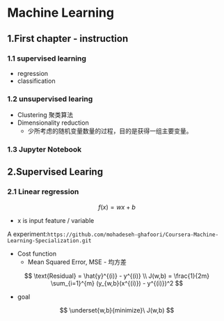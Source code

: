 # Machine Learning

## 1.First chapter - instruction

### 1.1 supervised learning

- regression
- classification

### 1.2 unsupervised learing

- Clustering 聚类算法
- Dimensionality reduction
  - 少所考虑的随机变量数量的过程，目的是获得一组主要变量。

### 1.3 Jupyter Notebook

## 2.Supervised Learing

### 2.1 Linear regression

$$
f(x) = wx+b
$$

- x is input feature / variable

A experiment:`https://github.com/mohadeseh-ghafoori/Coursera-Machine-Learning-Specialization.git`

- Cost function
  - Mean Squared Error, MSE - 均方差

$$
\text{Residual} = \hat{y}^{(i)} - y^{(i)}
\\
J(w,b) = \frac{1}{2m} \sum_{i=1}^{m} (y_{w,b}(x^{(i)}) - y^{(i)})^2
$$

- goal

$$
\underset{w,b}{minimize}\ J(w,b)
$$

